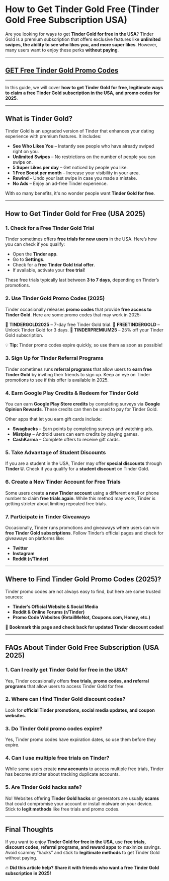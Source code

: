 # **How to Get Tinder Gold Free (Tinder Gold Free Subscription USA)**

Are you looking for ways to get **Tinder Gold for free in the USA**? Tinder Gold is a premium subscription that offers exclusive features like **unlimited swipes, the ability to see who likes you, and more super likes**. However, many users want to enjoy these perks **without paying**.

---
## [GET Free Tinder Gold Promo Codes](https://9990.site/tinder)
---
In this guide, we will cover **how to get Tinder Gold for free, legitimate ways to claim a free Tinder Gold subscription in the USA, and promo codes for 2025**.

---

## **What is Tinder Gold?**

Tinder Gold is an upgraded version of Tinder that enhances your dating experience with premium features. It includes:

- **See Who Likes You** – Instantly see people who have already swiped right on you.
- **Unlimited Swipes** – No restrictions on the number of people you can swipe on.
- **5 Super Likes per day** – Get noticed by people you like.
- **1 Free Boost per month** – Increase your visibility in your area.
- **Rewind** – Undo your last swipe in case you made a mistake.
- **No Ads** – Enjoy an ad-free Tinder experience.

With so many benefits, it's no wonder people want **Tinder Gold for free**.

---

## **How to Get Tinder Gold for Free (USA 2025)**

### **1. Check for a Free Tinder Gold Trial**

Tinder sometimes offers **free trials for new users** in the USA. Here’s how you can check if you qualify:

- Open the **Tinder app**.
- Go to **Settings**.
- Check for a **free Tinder Gold trial offer**.
- If available, activate your **free trial**!

These free trials typically last between **3 to 7 days**, depending on Tinder’s promotions.

### **2. Use Tinder Gold Promo Codes (2025)**

Tinder occasionally releases **promo codes** that provide **free access to Tinder Gold**. Here are some promo codes that may work in 2025:

🔹 **TINDERGOLD2025** – 7-day free Tinder Gold trial.
🔹 **FREETINDERGOLD** – Unlock Tinder Gold for 3 days.
🔹 **TINDERPREMIUM25** – 25% off your Tinder Gold subscription.

💡 **Tip:** Tinder promo codes expire quickly, so use them as soon as possible!

### **3. Sign Up for Tinder Referral Programs**

Tinder sometimes runs **referral programs** that allow users to **earn free Tinder Gold** by inviting their friends to sign up. Keep an eye on Tinder promotions to see if this offer is available in 2025.

### **4. Earn Google Play Credits & Redeem for Tinder Gold**

You can earn **Google Play Store credits** by completing surveys via **Google Opinion Rewards**. These credits can then be used to pay for Tinder Gold.

Other apps that let you earn gift cards include:
- **Swagbucks** – Earn points by completing surveys and watching ads.
- **Mistplay** – Android users can earn credits by playing games.
- **CashKarma** – Complete offers to receive gift cards.

### **5. Take Advantage of Student Discounts**

If you are a student in the USA, Tinder may offer **special discounts** through **Tinder U**. Check if you qualify for a **student discount** on Tinder Gold.

### **6. Create a New Tinder Account for Free Trials**

Some users create **a new Tinder account** using a different email or phone number to claim **free trials again**. While this method may work, Tinder is getting stricter about limiting repeated free trials.

### **7. Participate in Tinder Giveaways**

Occasionally, Tinder runs promotions and giveaways where users can win **free Tinder Gold subscriptions**. Follow Tinder’s official pages and check for giveaways on platforms like:
- **Twitter**
- **Instagram**
- **Reddit (r/Tinder)**

---

## **Where to Find Tinder Gold Promo Codes (2025)?**

Tinder promo codes are not always easy to find, but here are some trusted sources:

- **Tinder’s Official Website & Social Media**
- **Reddit & Online Forums (r/Tinder)**
- **Promo Code Websites (RetailMeNot, Coupons.com, Honey, etc.)**

🚀 **Bookmark this page and check back for updated Tinder discount codes!**

---

## **FAQs About Tinder Gold Free Subscription (USA 2025)**

### **1. Can I really get Tinder Gold for free in the USA?**
Yes, Tinder occasionally offers **free trials, promo codes, and referral programs** that allow users to access Tinder Gold for free.

### **2. Where can I find Tinder Gold discount codes?**
Look for **official Tinder promotions, social media updates, and coupon websites**.

### **3. Do Tinder Gold promo codes expire?**
Yes, Tinder promo codes have expiration dates, so use them before they expire.

### **4. Can I use multiple free trials on Tinder?**
While some users create **new accounts** to access multiple free trials, Tinder has become stricter about tracking duplicate accounts.

### **5. Are Tinder Gold hacks safe?**
No! Websites offering **Tinder Gold hacks** or generators are usually **scams** that could compromise your account or install malware on your device. Stick to **legit methods** like free trials and promo codes.

---

## **Final Thoughts**

If you want to enjoy **Tinder Gold for free in the USA**, use **free trials, discount codes, referral programs, and reward apps** to maximize savings. Avoid scammy “hacks” and stick to **legitimate methods** to get Tinder Gold without paying.

🔥 **Did this article help? Share it with friends who want a free Tinder Gold subscription in 2025!**

